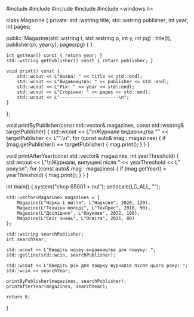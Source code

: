 #include <iostream>
#include <string>
#include <vector>
#include <locale>
#include <windows.h>

class Magazine {
private:
    std::wstring title;
    std::wstring publisher;
    int year;
    int pages;

public:
    Magazine(std::wstring t, std::wstring p, int y, int pg)
        : title(t), publisher(p), year(y), pages(pg) {
    }

    int getYear() const { return year; }
    std::wstring getPublisher() const { return publisher; }

    void print() const {
        std::wcout << L"Назва: " << title << std::endl;
        std::wcout << L"Видавництво: " << publisher << std::endl;
        std::wcout << L"Рік: " << year << std::endl;
        std::wcout << L"Сторінки: " << pages << std::endl;
        std::wcout << L"----------------------\n";
    }
};

void printByPublisher(const std::vector<Magazine>& magazines, const std::wstring& targetPublisher) {
    std::wcout << L"\nЖурнали видавництва \"" << targetPublisher << L"\":\n";
    for (const auto& mag : magazines) {
        if (mag.getPublisher() == targetPublisher) {
            mag.print();
        }
    }
}

void printAfterYear(const std::vector<Magazine>& magazines, int yearThreshold) {
    std::wcout << L"\nЖурнали, випущені після " << yearThreshold << L" року:\n";
    for (const auto& mag : magazines) {
        if (mag.getYear() > yearThreshold) {
            mag.print();
        }
    }
}

int main() {
    system("chcp 65001 > nul");
    setlocale(LC_ALL, "");

    std::vector<Magazine> magazines = {
        Magazine(L"Наука і життя", L"Наукове", 2020, 120),
        Magazine(L"Техніка молоді", L"ТехПрес", 2018, 90),
        Magazine(L"Дослідник", L"Наукове", 2022, 100),
        Magazine(L"Світ знань", L"Освіта", 2021, 80)
    };

    std::wstring searchPublisher;
    int searchYear;

    std::wcout << L"Введіть назву видавництва для пошуку: ";
    std::getline(std::wcin, searchPublisher);

    std::wcout << L"Введіть рік для пошуку журналів після цього року: ";
    std::wcin >> searchYear;

    printByPublisher(magazines, searchPublisher);
    printAfterYear(magazines, searchYear);

    return 0;
}
